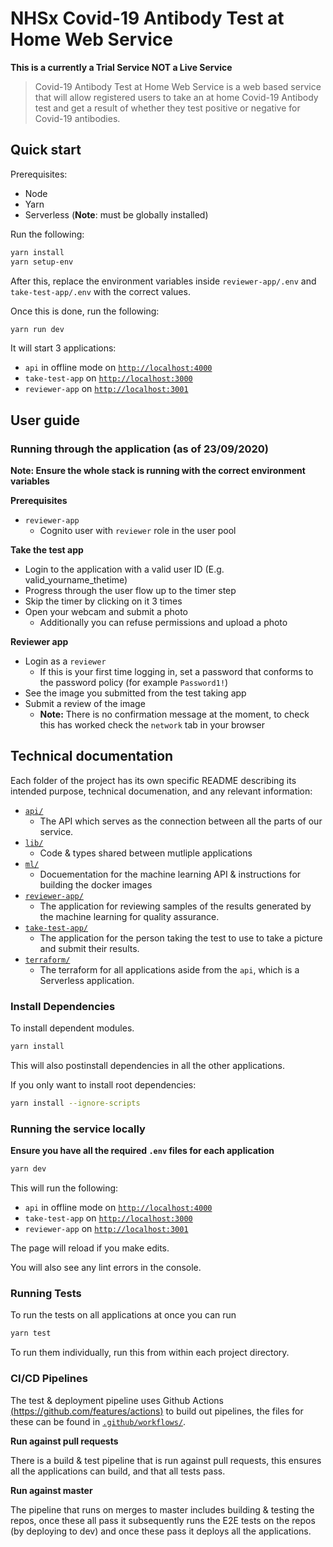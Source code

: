 # NHSx Covid-19 Antibody Test at Home Web Service

**This is a currently a Trial Service NOT a Live Service**

> Covid-19 Antibody Test at Home Web Service is a web based service that will allow registered users to take an at home Covid-19 Antibody test and get a result of whether they test positive or negative for Covid-19 antibodies.

## Quick start

Prerequisites:
- Node
- Yarn
- Serverless (**Note**: must be globally installed)

Run the following:

```bash
yarn install
yarn setup-env
```

After this, replace the environment variables inside `reviewer-app/.env` and `take-test-app/.env` with the correct values.

Once this is done, run the following:

```bash
yarn run dev
```

It will start 3 applications:

- `api` in offline mode on [`http://localhost:4000`](http://localhost:4000)
- `take-test-app` on [`http://localhost:3000`](http://localhost:3000)
- `reviewer-app` on [`http://localhost:3001`](http://localhost:3001)

## User guide

### Running through the application (as of 23/09/2020)

**Note: Ensure the whole stack is running with the correct environment variables**

**Prerequisites**

- `reviewer-app`
  - Cognito user with `reviewer` role in the user pool

**Take the test app**

- Login to the application with a valid user ID (E.g. valid_yourname_thetime)
- Progress through the user flow up to the timer step
- Skip the timer by clicking on it 3 times
- Open your webcam and submit a photo
  - Additionally you can refuse permissions and upload a photo

**Reviewer app**

- Login as a `reviewer`
  - If this is your first time logging in, set a password that conforms to the password policy (for example `Password1!`)
- See the image you submitted from the test taking app
- Submit a review of the image
  - **Note:** There is no confirmation message at the moment, to check this has worked check the `network` tab in your browser

## Technical documentation

Each folder of the project has its own specific README describing its intended purpose, technical documenation, and any relevant information:

- [`api/`](api/README.md)
  - The API which serves as the connection between all the parts of our service.
- [`lib/`](lib/README.md)
  - Code & types shared between mutliple applications
- [`ml/`](ml/README.md)
  - Docuementation for the machine learning API & instructions for building the docker images
- [`reviewer-app/`](reviewer-app/README.md)
  - The application for reviewing samples of the results generated by the machine learning for quality assurance.
- [`take-test-app/`](take-test-app/README.md)
  - The application for the person taking the test to use to take a picture and submit their results.
- [`terraform/`](terraform/README.md)
  - The terraform for all applications aside from the `api`, which is a Serverless application.

### Install Dependencies

To install dependent modules.

```bash
yarn install
```

This will also postinstall dependencies in all the other applications.

If you only want to install root dependencies:

```bash
yarn install --ignore-scripts
```

### Running the service locally

**Ensure you have all the required `.env` files for each application**

```bash
yarn dev
```

This will run the following:

- `api` in offline mode on [`http://localhost:4000`](http://localhost:4000)
- `take-test-app` on [`http://localhost:3000`](http://localhost:3000)
- `reviewer-app` on [`http://localhost:3001`](http://localhost:3001)

The page will reload if you make edits.

You will also see any lint errors in the console.

### Running Tests

To run the tests on all applications at once you can run

```bash
yarn test
```

To run them individually, run this from within each project directory.

### CI/CD Pipelines

The test & deployment pipeline uses Github Actions [(https://github.com/features/actions)](https://github.com/features/actions) to build out pipelines, the files for these can be found in [`.github/workflows/`](.github/workflows/).

**Run against pull requests**

There is a build & test pipeline that is run against pull requests, this ensures all the applications can build, and that all tests pass.

**Run against master**

The pipeline that runs on merges to master includes building & testing the repos, once these all pass it subsequently runs the E2E tests on the repos (by deploying to dev) and once these pass it deploys all the applications.
